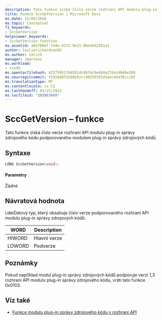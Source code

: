```yaml
---
description: Tato funkce získá číslo verze rozhraní API modulu plug-in správy zdrojového kódu podporovaného modulem plug-in správy zdrojových kódů.
title: Funkce SccGetVersion | Microsoft Docs
ms.date: 11/04/2016
ms.topic: conceptual
f1_keywords:
- SccGetVersion
helpviewer_keywords:
- SccGetVersion function
ms.assetid: a6e786bf-744e-4272-9e21-0be44d23b1a1
author: leslierichardson95
ms.author: lerich
manager: jmartens
ms.workload:
- vssdk
ms.openlocfilehash: 42273951768591dc89f4c9e4b9a27de1d646e209
ms.sourcegitcommit: f2916d8fd296b92cc402597d1d1eecda4f6cccbf
ms.translationtype: MT
ms.contentlocale: cs-CZ
ms.lasthandoff: 03/25/2021
ms.locfileid: "105063809"
---
```

# <a name="sccgetversion-function"></a>SccGetVersion – funkce
Tato funkce získá číslo verze rozhraní API modulu plug-in správy zdrojového kódu podporovaného modulem plug-in správy zdrojových kódů.

## <a name="syntax"></a>Syntaxe

```cpp
LONG SccGetVersion(void);
```

#### <a name="parameters"></a>Parametry
 Žádné

## <a name="return-value"></a>Návratová hodnota
 `LONG`Datový typ, který obsahuje číslo verze podporovaného rozhraní API modulu plug-in správy zdrojových kódů:

|WORD|Description|
|----------|-----------------|
|HIWORD|Hlavní verze|
|LOWORD|Podverze|

## <a name="remarks"></a>Poznámky
 Pokud například modul plug-in správy zdrojových kódů podporuje verzi 1,3 rozhraní API modulu plug-in správy zdrojového kódu, vrátí tato funkce 0x0103.

## <a name="see-also"></a>Viz také
- [Funkce modulu plug-in správy zdrojového kódu v rozhraní API](../extensibility/source-control-plug-in-api-functions.md)
